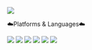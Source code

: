 <img src="https://capsule-render.vercel.app/api?type=soft&color=auto&height=300&section=header&text=gyeongwonjae%20&fontSize=90" />
<p>☁️Platforms & Languages☁️</p>
<div align "center">
  <img src="https://img.shields.io/badge/HTML5-E34F26?style=flat&logo=HTML5&logoColor=white"/>
  <img src="https://img.shields.io/badge/CSS3-1572B6?style=flat&logo=CSS3&logoColor=white"/>
  <img src="https://img.shields.io/badge/JavaScript-F7DF1E?style=flat&logo=JavaScript&logoColor=white"/>
  <img src="https://img.shields.io/badge/Jquery-0769AD?style=flat&logo=Jquery&logoColor=white"/>
  <img src="https://img.shields.io/badge/React-61DAFB?style=flat&logo=React&logoColor=white"/>
  <img src="https://img.shields.io/badge/styledcomponents-DB7093?style=flat&logo=styledcomponents&logoColor=white"/>
</div>

